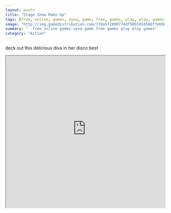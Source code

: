 ```yaml
---
layout: posts
title: "Stage Show Make Up"
tags: [free, online, games, oyna, game, free, games, play, play, games]
image: "http://img.gamedistribution.com/739a572800774df9855918566ffeb984.jpg"
summary: "  free online games oyna game free games play play games"
category: "Action"
---
```


deck out this delicious diva in her disco best

<iframe width="100%" height="480px;" src="http://flash.gamedistribution.com?game=739a572800774df9855918566ffeb984"></iframe>